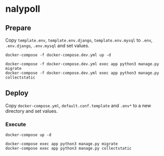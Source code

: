 # nalypoll

## Prepare

Copy `template.env`, `template.env.django`, `template.env.mysql` to `.env`, `.env.django`, `.env.mysql` and set values.

```shell
docker-compose -f docker-compose.dev.yml up -d

docker-compose -f docker-compose.dev.yml exec app python3 manage.py migrate
docker-compose -f docker-compose.dev.yml exec app python3 manage.py collectstatic
```

## Deploy

Copy `docker-compose.yml`, `default.conf.template` and `.env*` to a new directory and set values.

### Execute

```shell
docker-compose up -d

docker-compose exec app python3 manage.py migrate
docker-compose exec app python3 manage.py collectstatic
```